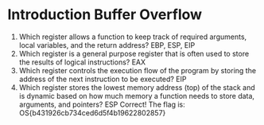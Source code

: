 Introduction Buffer Overflow
========================

1) Which register allows a function to keep track of required arguments, local variables, and the return address?
EBP, ESP, EIP
2) Which register is a general purpose register that is often used to store the results of logical instructions?
EAX
3) Which register controls the execution flow of the program by storing the address of the next instruction to be executed?
EIP
4) Which register stores the lowest memory address (top) of the stack and is dynamic based on how much memory a function needs to store data, arguments, and pointers?
ESP
Correct! The flag is: OS{b431926cb734ced6d5f4b19622802857}

